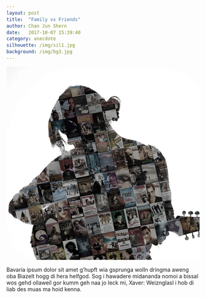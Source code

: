 ```yaml
---
layout: post
title:  "Family vs Friends"
author: Chan Jun Shern
date:   2017-10-07 15:39:40
category: anecdote
silhouette: /img/sil1.jpg
background: /img/bg3.jpg
---
```


![Picture 1](/img/3.jpg)

Bavaria ipsum dolor sit amet g’hupft wia gsprunga wolln dringma aweng oba Biazelt hogg di hera helfgod. Sog i hawadere midananda nomoi a bissal wos gehd ollaweil gor kumm geh naa jo leck mi, Xaver: Weiznglasl i hob di liab des muas ma hoid kenna.
